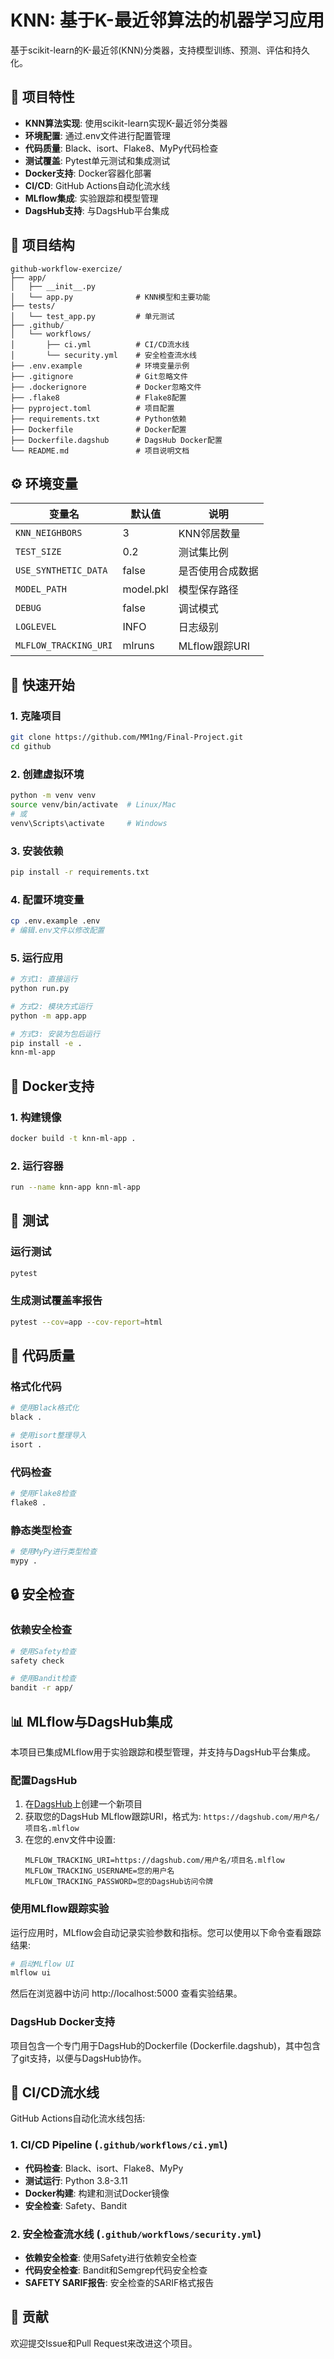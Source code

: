 # KNN: 基于K-最近邻算法的机器学习应用

基于scikit-learn的K-最近邻(KNN)分类器，支持模型训练、预测、评估和持久化。

## 🌟 项目特性

- **KNN算法实现**: 使用scikit-learn实现K-最近邻分类器
- **环境配置**: 通过.env文件进行配置管理
- **代码质量**: Black、isort、Flake8、MyPy代码检查
- **测试覆盖**: Pytest单元测试和集成测试
- **Docker支持**: Docker容器化部署
- **CI/CD**: GitHub Actions自动化流水线
- **MLflow集成**: 实验跟踪和模型管理
- **DagsHub支持**: 与DagsHub平台集成

## 📁 项目结构

```
github-workflow-exercize/
├── app/
│   ├── __init__.py
│   └── app.py              # KNN模型和主要功能
├── tests/
│   └── test_app.py         # 单元测试
├── .github/
│   └── workflows/
│       ├── ci.yml          # CI/CD流水线
│       └── security.yml    # 安全检查流水线
├── .env.example            # 环境变量示例
├── .gitignore              # Git忽略文件
├── .dockerignore           # Docker忽略文件
├── .flake8                 # Flake8配置
├── pyproject.toml          # 项目配置
├── requirements.txt        # Python依赖
├── Dockerfile              # Docker配置
├── Dockerfile.dagshub      # DagsHub Docker配置
└── README.md               # 项目说明文档
```

## ⚙️ 环境变量

| 变量名 | 默认值 | 说明 |
|--------|--------|------|
| `KNN_NEIGHBORS` | 3 | KNN邻居数量 |
| `TEST_SIZE` | 0.2 | 测试集比例 |
| `USE_SYNTHETIC_DATA` | false | 是否使用合成数据 |
| `MODEL_PATH` | model.pkl | 模型保存路径 |
| `DEBUG` | false | 调试模式 |
| `LOGLEVEL` | INFO | 日志级别 |
| `MLFLOW_TRACKING_URI` | mlruns | MLflow跟踪URI |

## 🚀 快速开始

### 1. **克隆项目**
```bash
git clone https://github.com/MM1ng/Final-Project.git
cd github
```

### 2. **创建虚拟环境**
```bash
python -m venv venv
source venv/bin/activate  # Linux/Mac
# 或
venv\Scripts\activate     # Windows
```

### 3. **安装依赖**
```bash
pip install -r requirements.txt
```

### 4. **配置环境变量**
```bash
cp .env.example .env
# 编辑.env文件以修改配置
```

### 5. **运行应用**
```bash
# 方式1: 直接运行
python run.py

# 方式2: 模块方式运行
python -m app.app

# 方式3: 安装为包后运行
pip install -e .
knn-ml-app
```

## 🐳 Docker支持

### 1. **构建镜像**
```bash
docker build -t knn-ml-app .
```

### 2. **运行容器**
```bash
run --name knn-app knn-ml-app
```

## 🧪 测试

### 运行测试
```bash
pytest
```

### 生成测试覆盖率报告
```bash
pytest --cov=app --cov-report=html
```

## 🎨 代码质量

### 格式化代码
```bash
# 使用Black格式化
black .

# 使用isort整理导入
isort .
```

### 代码检查
```bash
# 使用Flake8检查
flake8 .
```

### 静态类型检查
```bash
# 使用MyPy进行类型检查
mypy .
```

## 🔒 安全检查

### 依赖安全检查
```bash
# 使用Safety检查
safety check

# 使用Bandit检查
bandit -r app/
```

## 📊 MLflow与DagsHub集成

本项目已集成MLflow用于实验跟踪和模型管理，并支持与DagsHub平台集成。

### 配置DagsHub

1. 在[DagsHub](https://dagshub.com/)上创建一个新项目
2. 获取您的DagsHub MLflow跟踪URI，格式为: `https://dagshub.com/用户名/项目名.mlflow`
3. 在您的.env文件中设置:
   ```
   MLFLOW_TRACKING_URI=https://dagshub.com/用户名/项目名.mlflow
   MLFLOW_TRACKING_USERNAME=您的用户名
   MLFLOW_TRACKING_PASSWORD=您的DagsHub访问令牌
   ```

### 使用MLflow跟踪实验

运行应用时，MLflow会自动记录实验参数和指标。您可以使用以下命令查看跟踪结果:

```bash
# 启动MLflow UI
mlflow ui
```

然后在浏览器中访问 http://localhost:5000 查看实验结果。

### DagsHub Docker支持

项目包含一个专门用于DagsHub的Dockerfile (Dockerfile.dagshub)，其中包含了git支持，以便与DagsHub协作。

## 🔄 CI/CD流水线

GitHub Actions自动化流水线包括:

### 1. CI/CD Pipeline (`.github/workflows/ci.yml`)
- **代码检查**: Black、isort、Flake8、MyPy
- **测试运行**: Python 3.8-3.11
- **Docker构建**: 构建和测试Docker镜像
- **安全检查**: Safety、Bandit

### 2. 安全检查流水线 (`.github/workflows/security.yml`)
- **依赖安全检查**: 使用Safety进行依赖安全检查
- **代码安全检查**: Bandit和Semgrep代码安全检查
- **SAFETY SARIF报告**: 安全检查的SARIF格式报告

## 🤝 贡献

欢迎提交Issue和Pull Request来改进这个项目。